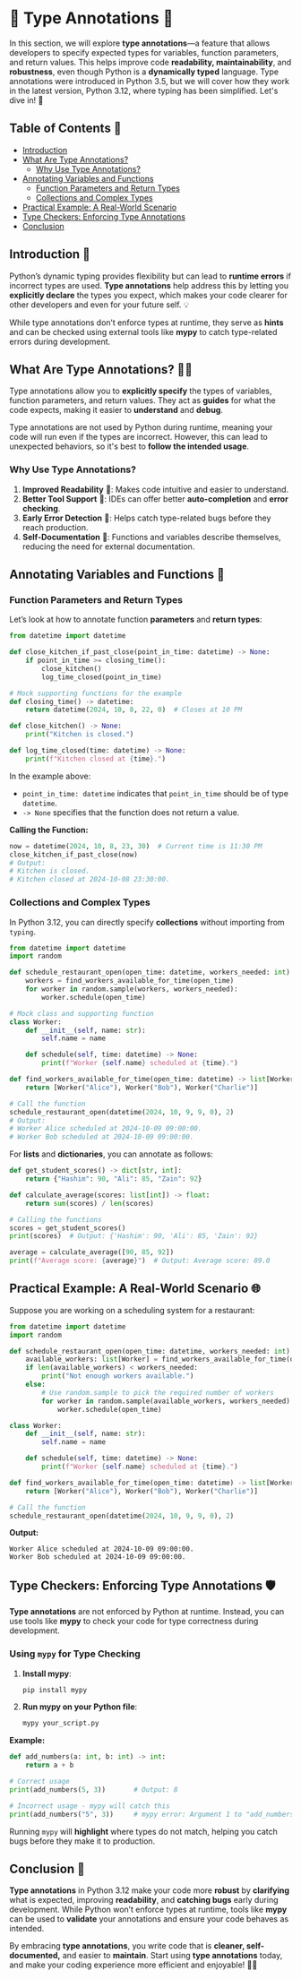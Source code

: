 # 📘 **Type Annotations** 🐍

In this section, we will explore **type annotations**—a feature that allows developers to specify expected types for variables, function parameters, and return values. This helps improve code **readability, maintainability**, and **robustness**, even though Python is a **dynamically typed** language. Type annotations were introduced in Python 3.5, but we will cover how they work in the latest version, Python 3.12, where typing has been simplified. Let's dive in! 🚀


## **Table of Contents** 📖

- [Introduction](#introduction-)
- [What Are Type Annotations?](#what-are-type-annotations-)
  - [Why Use Type Annotations?](#why-use-type-annotations)
- [Annotating Variables and Functions](#annotating-variables-and-functions-)
  - [Function Parameters and Return Types](#function-parameters-and-return-types)
  - [Collections and Complex Types](#collections-and-complex-types)
- [Practical Example: A Real-World Scenario](#practical-example-a-real-world-scenario-)
- [Type Checkers: Enforcing Type Annotations](#type-checkers-enforcing-type-annotations)
- [Conclusion](#conclusion-)


## **Introduction** 🏁

Python’s dynamic typing provides flexibility but can lead to **runtime errors** if incorrect types are used. **Type annotations** help address this by letting you **explicitly declare** the types you expect, which makes your code clearer for other developers and even for your future self. 💡

While type annotations don’t enforce types at runtime, they serve as **hints** and can be checked using external tools like **mypy** to catch type-related errors during development.


## **What Are Type Annotations?** 🧑‍💻

Type annotations allow you to **explicitly specify** the types of variables, function parameters, and return values. They act as **guides** for what the code expects, making it easier to **understand** and **debug**. 

Type annotations are not used by Python during runtime, meaning your code will run even if the types are incorrect. However, this can lead to unexpected behaviors, so it's best to **follow the intended usage**.

### **Why Use Type Annotations?**

1. **Improved Readability** 📖: Makes code intuitive and easier to understand.
2. **Better Tool Support** 🔧: IDEs can offer better **auto-completion** and **error checking**.
3. **Early Error Detection** 🐞: Helps catch type-related bugs before they reach production.
4. **Self-Documentation** 📝: Functions and variables describe themselves, reducing the need for external documentation.


## **Annotating Variables and Functions** 📝

### **Function Parameters and Return Types**

Let’s look at how to annotate function **parameters** and **return types**:
```python
from datetime import datetime

def close_kitchen_if_past_close(point_in_time: datetime) -> None:
    if point_in_time >= closing_time():
        close_kitchen()
        log_time_closed(point_in_time)

# Mock supporting functions for the example
def closing_time() -> datetime:
    return datetime(2024, 10, 8, 22, 0)  # Closes at 10 PM

def close_kitchen() -> None:
    print("Kitchen is closed.")

def log_time_closed(time: datetime) -> None:
    print(f"Kitchen closed at {time}.")
```

In the example above:
- `point_in_time: datetime` indicates that `point_in_time` should be of type `datetime`.
- `-> None` specifies that the function does not return a value.

**Calling the Function:**
```python
now = datetime(2024, 10, 8, 23, 30)  # Current time is 11:30 PM
close_kitchen_if_past_close(now)
# Output:
# Kitchen is closed.
# Kitchen closed at 2024-10-08 23:30:00.
```

### **Collections and Complex Types**

In Python 3.12, you can directly specify **collections** without importing from `typing`. 
```python
from datetime import datetime
import random

def schedule_restaurant_open(open_time: datetime, workers_needed: int) -> None:
    workers = find_workers_available_for_time(open_time)
    for worker in random.sample(workers, workers_needed):
        worker.schedule(open_time)

# Mock class and supporting function
class Worker:
    def __init__(self, name: str):
        self.name = name

    def schedule(self, time: datetime) -> None:
        print(f"Worker {self.name} scheduled at {time}.")

def find_workers_available_for_time(open_time: datetime) -> list[Worker]:
    return [Worker("Alice"), Worker("Bob"), Worker("Charlie")]

# Call the function
schedule_restaurant_open(datetime(2024, 10, 9, 9, 0), 2)
# Output:
# Worker Alice scheduled at 2024-10-09 09:00:00.
# Worker Bob scheduled at 2024-10-09 09:00:00.
```

For **lists** and **dictionaries**, you can annotate as follows:
```python
def get_student_scores() -> dict[str, int]:
    return {"Hashim": 90, "Ali": 85, "Zain": 92}

def calculate_average(scores: list[int]) -> float:
    return sum(scores) / len(scores)

# Calling the functions
scores = get_student_scores()
print(scores)  # Output: {'Hashim': 90, 'Ali': 85, 'Zain': 92}

average = calculate_average([90, 85, 92])
print(f"Average score: {average}")  # Output: Average score: 89.0
```


## **Practical Example: A Real-World Scenario** 🌐

Suppose you are working on a scheduling system for a restaurant:
```python
from datetime import datetime
import random

def schedule_restaurant_open(open_time: datetime, workers_needed: int) -> None:
    available_workers: list[Worker] = find_workers_available_for_time(open_time)
    if len(available_workers) < workers_needed:
        print("Not enough workers available.")
    else:
        # Use random.sample to pick the required number of workers
        for worker in random.sample(available_workers, workers_needed):
            worker.schedule(open_time)

class Worker:
    def __init__(self, name: str):
        self.name = name

    def schedule(self, time: datetime) -> None:
        print(f"Worker {self.name} scheduled at {time}.")

def find_workers_available_for_time(open_time: datetime) -> list[Worker]:
    return [Worker("Alice"), Worker("Bob"), Worker("Charlie")]

# Call the function
schedule_restaurant_open(datetime(2024, 10, 9, 9, 0), 2)
```

**Output:**
```
Worker Alice scheduled at 2024-10-09 09:00:00.
Worker Bob scheduled at 2024-10-09 09:00:00.
```


## **Type Checkers: Enforcing Type Annotations** 🛡️

**Type annotations** are not enforced by Python at runtime. Instead, you can use tools like **mypy** to check your code for type correctness during development.

### **Using `mypy` for Type Checking**
1. **Install mypy**:
   ```bash
   pip install mypy
   ```
2. **Run mypy on your Python file**:
   ```bash
   mypy your_script.py
   ```

**Example:**
```python
def add_numbers(a: int, b: int) -> int:
    return a + b

# Correct usage
print(add_numbers(5, 3))       # Output: 8

# Incorrect usage - mypy will catch this
print(add_numbers("5", 3))     # mypy error: Argument 1 to "add_numbers" has incompatible type "str"; expected "int"
```

Running `mypy` will **highlight** where types do not match, helping you catch bugs before they make it to production.


## **Conclusion** 🏁

**Type annotations** in Python 3.12 make your code more **robust** by **clarifying** what is expected, improving **readability**, and **catching bugs** early during development. While Python won’t enforce types at runtime, tools like **mypy** can be used to **validate** your annotations and ensure your code behaves as intended. 

By embracing **type annotations**, you write code that is **cleaner, self-documented,** and easier to **maintain**. Start using **type annotations** today, and make your coding experience more efficient and enjoyable! 🐍🚀